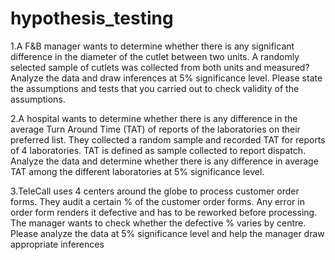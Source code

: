 # hypothesis_testing
1.A F&B manager wants to determine whether there is any significant difference in the diameter of the cutlet between two units. A randomly selected sample of cutlets was collected from both units and measured? Analyze the data and draw inferences at 5% significance level. Please state the assumptions and tests that you carried out to check validity of the assumptions.

2.A hospital wants to determine whether there is any difference in the average Turn Around Time (TAT) of reports of the laboratories on their preferred list. They collected a random sample and recorded TAT for reports of 4 laboratories. TAT is defined as sample collected to report dispatch.
Analyze the data and determine whether there is any difference in average TAT among the different laboratories at 5% significance level.

3.TeleCall uses 4 centers around the globe to process customer order forms. They audit a certain %  of the customer order forms. Any error in order form renders it defective and has to be reworked before processing.  The manager wants to check whether the defective %  varies by centre. Please analyze the data at 5% significance level and help the manager draw appropriate inferences
